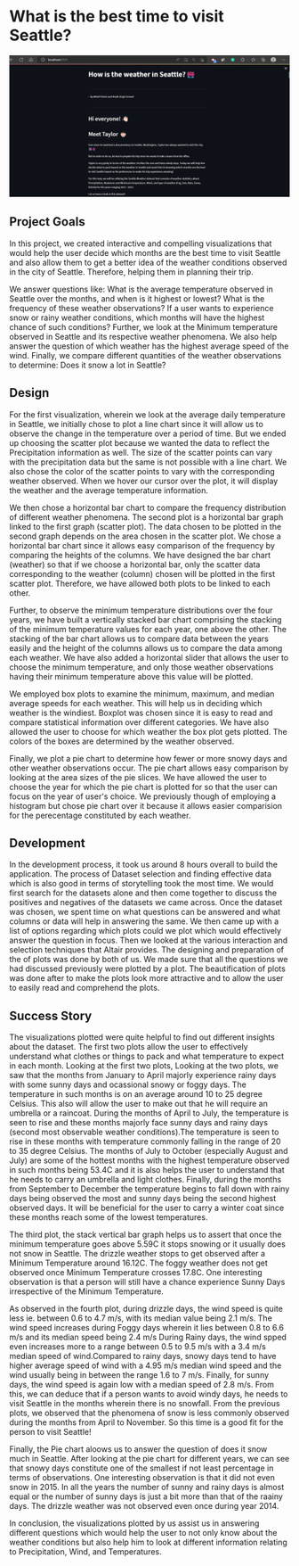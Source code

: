# What is the best time to visit Seattle?

![Application screenshot](screenshot.png)

## Project Goals

In this project, we created interactive and compelling visualizations that would help the user decide which months are the best time to visit Seattle and also allow them to get a better idea of the weather conditions observed in the city of Seattle. Therefore, helping them in planning their trip. 

We answer questions like:
What is the average temperature observed in Seattle over the months, and when is it highest or lowest? What is the frequency of these weather observations? If a user wants to experience snow or rainy weather conditions, which months will have the highest chance of such conditions?
Further, we look at the Minimum temperature observed in Seattle and its respective weather phenomena. We also help answer the question of which weather has the highest average speed of the wind. Finally, we compare different quantities of the weather observations to determine: Does it snow a lot in Seattle?

## Design

For the first visualization, wherein we look at the average daily temperature in Seattle, we initially chose to plot a line chart since it will allow us to observe the change in the temperature over a period of time. But we ended up choosing the scatter plot because we wanted the data to reflect the Precipitation information as well. The size of the scatter points can vary with the precipitation data but the same is not possible with a line chart. We also chose the color of the scatter points to vary with the corresponding weather observed. When we hover our cursor over the plot, it will display the weather and the average temperature information.

We then chose a horizontal bar chart to compare the frequency distribution of different weather phenomena. The second plot is a horizontal bar graph linked to the first graph (scatter plot). The data chosen to be plotted in the second graph depends on the area chosen in the scatter plot. We chose a horizontal bar chart since it allows easy comparison of the frequency by comparing the heights of the columns. We have designed the bar chart (weather) so that if we choose a horizontal bar, only the scatter data corresponding to the weather (column) chosen will be plotted in the first scatter plot. Therefore, we have allowed both plots to be linked to each other.

Further, to observe the minimum temperature distributions over the four years, we have built a vertically stacked bar chart comprising the stacking of the minimum temperature values for each year, one above the other. The stacking of the bar chart allows us to compare data between the years easily and the height of the columns allows us to compare the data among each weather. We have also added a horizontal slider that allows the user to choose the minimum temperature, and only those weather observations having their minimum temperature above this value will be plotted.

We employed box plots to examine the minimum, maximum, and median average speeds for each weather. This will help us in deciding which weather is the windiest. Boxplot was chosen since it is easy to read and compare statistical information over different categories. We have also allowed the user to choose for which weather the box plot gets plotted. The colors of the boxes are determined by the weather observed.

Finally, we plot a pie chart to determine how fewer or more snowy days and other weather observations occur. The pie chart allows easy comparison by looking at the area sizes of the pie slices. We have allowed the user to choose the year for which the pie chart is plotted for so that the user can focus on the year of user's choice. We previously though of employing a histogram but chose pie chart over it because it allows easier comparision for the perecentage constituted by each weather.


## Development
In the development process, it took us around 8 hours overall to build the application. The process of Dataset selection and finding effective data which is also good in terms of storytelling took the most time. We would first search for the datasets alone and then come together to discuss the positives and negatives of the datasets we came across. Once the dataset was chosen, we spent time on what questions can be answered and what columns or data will help in answering the same. We then came up with a list of options regarding which plots could we plot which would effectively answer the question in focus. Then we looked at the various interaction and selection techniques that Altair provides. The designing and preparation of the of plots was done by both of us. We made sure that all the questions we had discussed previously were plotted by a plot. The beautification of plots was done after to make the plots look more attractive and to allow the user to easily read and comprehend the plots.

## Success Story

The visualizations plotted were quite helpful to find out different insights about the dataset. The first two plots allow the user to effectively understand what clothes or things to pack and what temperature to expect in each month. Looking at the first two plots, Looking at the two plots, we saw that the months from January to April majorly experience rainy days with some sunny days and ocassional snowy or foggy days. The temperature in such months is on an average around 10 to 25 degree Celsius. This also will allow the user to make out that he will require an umbrella or a raincoat. During the months of April to July, the temperature is seen to rise and these months majorly face sunny days and rainy days (second most observable weather conditions).The temperature is seen to rise in these months with temperature commonly falling in the range of 20 to 35 degree Celsius. The months of July to October (especially August and July) are some of the hottest months with the highest temperature observed in such months being 53.4C and it is also helps the user to understand that he needs to carry an umbrella and light clothes. Finally, during the months from September to December the temperature begins to fall down with rainy days being observed the most and sunny days being the second highest observed days. It will be beneficial for the user to carry a winter coat since these months reach some of the lowest temperatures.

The third plot, the stack vertical bar graph helps us to assert that once the minimum temperature goes above 5.59C it stops snowing or it usually does not snow in Seattle. The drizzle weather stops to get observed after a Minimum Temperature around 16.12C. The foggy weather does not get observed once Minimum Temperature crosses 17.8C. One interesting observation is that a person will still have a chance experience Sunny Days irrespective of the Minimum Temperature. 

As observed in the fourth plot, during drizzle days, the wind speed is quite less ie. between 0.6 to 4.7 m/s, with its median value being 2.1 m/s. The wind speed increases during Foggy days wherein it lies between 0.8 to 6.6 m/s and its median speed being 2.4 m/s During Rainy days, the wind spped even increases more to a range between 0.5 to 9.5 m/s with a 3.4 m/s median speed of wind.Compared to rainy days, snowy days tend to have higher average speed of wind with a 4.95 m/s median wind speed and the wind usually being in between the range 1.6 to 7 m/s. Finally, for sunny days, the wind speed is again low with a median speed of 2.8 m/s.
From this, we can deduce that if a person wants to avoid windy days, he needs to visit Seattle in the months wherein there is no snowfall. From the previous plots, we observed that the phenomena of snow is less commonly observed during the months from April to November. So this time is a good fit for the person to visit Seattle!

Finally, the Pie chart aloows us to answer the question of does it snow much in Seattle. After looking at the pie chart for different years, we can see that snowy days constitute one of the smallest if not least percentage in terms of observations. One interesting observation is that it did not even snow in 2015. In all the years the number of sunny and rainy days is almost equal or the number of sunny days is just a bit more than that of the raainy days. The drizzle weather was not observed even once during year 2014.

In conclusion, the visualizations plotted by us assist us in answering different questions which would help the user to not only know about the weather conditions but also help him to look at different information relating to Precipitation, Wind, and Temperatures.

